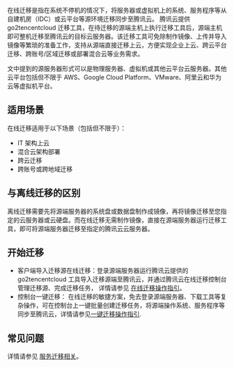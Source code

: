 在线迁移是指在系统不停机的情况下，将服务器或虚拟机上的系统、服务程序等从自建机房（IDC）或云平台等源环境迁移同步至腾讯云。
腾讯云提供 go2tencentcloud 迁移工具，在待迁移的源端主机上执行迁移工具后，源端主机即可整机迁移至腾讯云的目标云服务器。该迁移工具可免除制作镜像、上传并导入镜像等繁琐的准备工作，支持从源端直接迁移上云，方便实现企业上云、跨云平台迁移、跨账号/区域迁移或部署混合云等业务需求。

<dx-alert infotype="explain" title="">
文中提到的源服务器形式可以是物理服务器、虚拟机或其他云平台云服务器。其他云平台包括但不限于 AWS、Google Cloud Platform、VMware、阿里云和华为云等虚拟机平台。
</dx-alert>



## 适用场景

在线迁移适用于以下场景（包括但不限于）：
-	IT 架构上云
-	混合云架构部署
-	跨云迁移
-	跨账号或跨地域迁移

## 与离线迁移的区别

离线迁移需要先将源端服务器的系统盘或数据盘制作成镜像，再将镜像迁移至您指定的云服务器或云硬盘。而在线迁移无需制作镜像，直接在源端服务器运行迁移工具，即可将源端服务器迁移至指定的腾讯云云服务器。

## 开始迁移

- 客户端导入迁移源在线迁移：登录源端服务器运行腾讯云提供的 go2tencentcloud 工具导入迁移源端至腾讯云，并通过腾讯云在线迁移控制台管理迁移源、完成迁移任务， 详情请参见 [在线迁移操作指引](https://cloud.tencent.com/document/product/213/65711)。
- 控制台一键迁移： 在线迁移的敏捷方案，免去登录源端服务器、下载工具等复杂操作，可在控制台上一键批量创建迁移任务，将源端操作系统、服务程序等同步至腾讯云，详情请参见[一键迁移操作指引](https://cloud.tencent.com/document/product/213/81492).


## 常见问题

详情请参见 [服务迁移相关](https://cloud.tencent.com/document/product/213/32962)。
